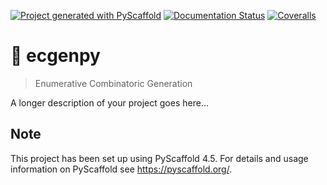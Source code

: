 <!-- These are examples of badges you might want to add to your README:
     please update the URLs accordingly

[![Built Status](https://api.cirrus-ci.com/github/<USER>/ecgenpy.svg?branch=main)](https://cirrus-ci.com/github/<USER>/ecgenpy)
[![ReadTheDocs](https://readthedocs.org/projects/ecgenpy/badge/?version=latest)](https://ecgenpy.readthedocs.io/en/stable/)
[![Coveralls](https://img.shields.io/coveralls/github/<USER>/ecgenpy/main.svg)](https://coveralls.io/r/<USER>/ecgenpy)
[![PyPI-Server](https://img.shields.io/pypi/v/ecgenpy.svg)](https://pypi.org/project/ecgenpy/)
[![Conda-Forge](https://img.shields.io/conda/vn/conda-forge/ecgenpy.svg)](https://anaconda.org/conda-forge/ecgenpy)
[![Monthly Downloads](https://pepy.tech/badge/ecgenpy/month)](https://pepy.tech/project/ecgenpy)
[![Twitter](https://img.shields.io/twitter/url/http/shields.io.svg?style=social&label=Twitter)](https://twitter.com/ecgenpy)
-->

[![Project generated with PyScaffold](https://img.shields.io/badge/-PyScaffold-005CA0?logo=pyscaffold)](https://pyscaffold.org/)
[![Documentation Status](https://readthedocs.org/projects/ecgenpy/badge/?version=latest)](https://ecgenpy.readthedocs.io/en/latest/?badge=latest)
[![Coveralls](https://img.shields.io/coveralls/github/luk036/ecgenpy/main.svg)](https://coveralls.io/r/luk036/ecgenpy)

# 🔢 ecgenpy

> Enumerative Combinatoric Generation

A longer description of your project goes here...


<!-- pyscaffold-notes -->

## Note

This project has been set up using PyScaffold 4.5. For details and usage
information on PyScaffold see https://pyscaffold.org/.
